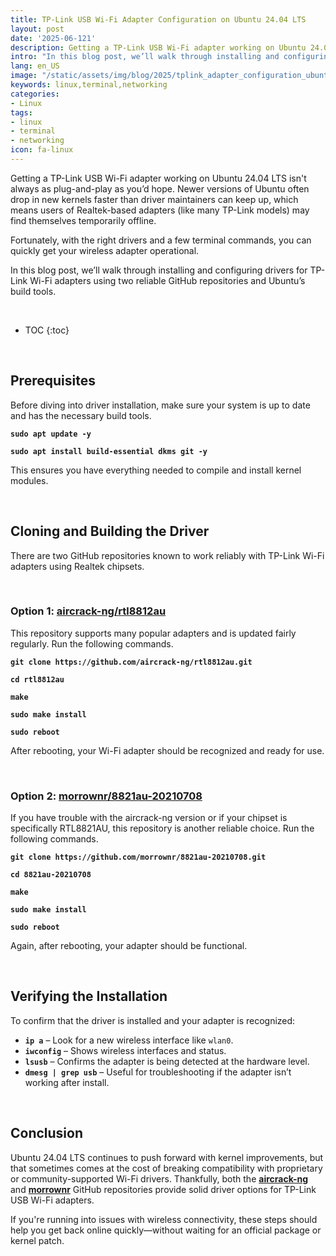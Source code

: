 ```yaml
---
title: TP-Link USB Wi-Fi Adapter Configuration on Ubuntu 24.04 LTS
layout: post
date: '2025-06-121'
description: Getting a TP-Link USB Wi-Fi adapter working on Ubuntu 24.04 LTS isn't always as plug-and-play as you’d hope.
intro: "In this blog post, we’ll walk through installing and configuring drivers for TP-Link Wi-Fi adapters using two reliable GitHub repositories and Ubuntu’s build tools." 
lang: en_US
image: "/static/assets/img/blog/2025/tplink_adapter_configuration_ubuntu/tplink_adapter_configuration_ubuntu.jpg"
keywords: linux,terminal,networking
categories:
- Linux
tags:
- linux
- terminal
- networking
icon: fa-linux
---
```


Getting a TP-Link USB Wi-Fi adapter working on Ubuntu 24.04 LTS isn't always as plug-and-play as you’d hope. Newer versions of Ubuntu often drop in new kernels faster than driver maintainers can keep up, which means users of Realtek-based adapters (like many TP-Link models) may find themselves temporarily offline.

Fortunately, with the right drivers and a few terminal commands, you can quickly get your wireless adapter operational.

In this blog post, we’ll walk through installing and configuring drivers for TP-Link Wi-Fi adapters using two reliable GitHub repositories and Ubuntu’s build tools.

<br>

* TOC 
{:toc}

<br>

## Prerequisites

Before diving into driver installation, make sure your system is up to date and has the necessary build tools.

**`sudo apt update -y`**

**`sudo apt install build-essential dkms git -y`**

This ensures you have everything needed to compile and install kernel modules.

<br>

## Cloning and Building the Driver

There are two GitHub repositories known to work reliably with TP-Link Wi-Fi adapters using Realtek chipsets.

<br>

### Option 1: [aircrack-ng/rtl8812au](https://github.com/aircrack-ng/rtl8812au.git)

This repository supports many popular adapters and is updated fairly regularly. Run the following commands.

**`git clone https://github.com/aircrack-ng/rtl8812au.git`**

**`cd rtl8812au`**

**`make`**

**`sudo make install`**

**`sudo reboot`**

After rebooting, your Wi-Fi adapter should be recognized and ready for use.

<br>

### Option 2: [morrownr/8821au-20210708](https://github.com/morrownr/8821au-20210708.git)


If you have trouble with the aircrack-ng version or if your chipset is specifically RTL8821AU, this repository is another reliable choice. Run the following commands.

**`git clone https://github.com/morrownr/8821au-20210708.git`**

**`cd 8821au-20210708`**

**`make`**

**`sudo make install`**

**`sudo reboot`**

Again, after rebooting, your adapter should be functional.

<br>

## Verifying the Installation

To confirm that the driver is installed and your adapter is recognized:

- **`ip a`** – Look for a new wireless interface like `wlan0`.
- **`iwconfig`** – Shows wireless interfaces and status.
- **`lsusb`** – Confirms the adapter is being detected at the hardware level.
- **`dmesg | grep usb`** – Useful for troubleshooting if the adapter isn’t working after install.

<br>

## Conclusion

Ubuntu 24.04 LTS continues to push forward with kernel improvements, but that sometimes comes at the cost of breaking compatibility with proprietary or community-supported Wi-Fi drivers. Thankfully, both the **[aircrack-ng](https://github.com/aircrack-ng/rtl8812au.git)** and **[morrownr](https://github.com/morrownr/8821au-20210708.git)** GitHub repositories provide solid driver options for TP-Link USB Wi-Fi adapters.

If you're running into issues with wireless connectivity, these steps should help you get back online quickly—without waiting for an official package or kernel patch.








